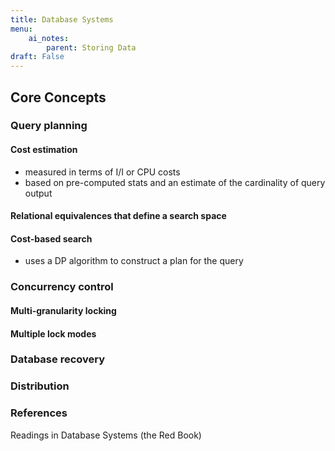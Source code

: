 ```yaml
---
title: Database Systems
menu:
    ai_notes:
        parent: Storing Data
draft: False
---
```

## Core Concepts

### Query planning

#### Cost estimation

* measured in terms of I/I or CPU costs
* based on pre-computed stats and an estimate of the cardinality of query output

#### Relational equivalences that define a search space

#### Cost-based search
* uses a DP algorithm to construct a plan for the query

### Concurrency control

#### Multi-granularity locking
#### Multiple lock modes

### Database recovery
### Distribution

### References

Readings in Database Systems (the Red Book)
